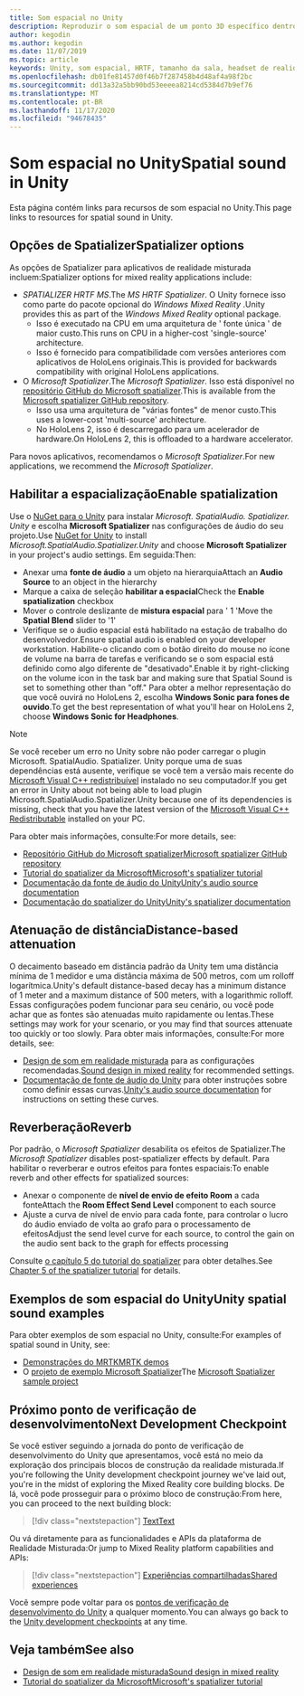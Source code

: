 ```yaml
---
title: Som espacial no Unity
description: Reproduzir o som espacial de um ponto 3D específico dentro de sua cena do Unity.
author: kegodin
ms.author: kegodin
ms.date: 11/07/2019
ms.topic: article
keywords: Unity, som espacial, HRTF, tamanho da sala, headset de realidade misturada, headset de realidade mista do Windows, headset de realidade virtual, MRTK, kit de ferramentas de realidade misturada, spatializer, reverberação
ms.openlocfilehash: db01fe81457d0f46b7f287458b4d48af4a98f2bc
ms.sourcegitcommit: dd13a32a5bb90bd53eeeea8214cd5384d7b9ef76
ms.translationtype: MT
ms.contentlocale: pt-BR
ms.lasthandoff: 11/17/2020
ms.locfileid: "94678435"
---
```

# <a name="spatial-sound-in-unity"></a><span data-ttu-id="10770-104">Som espacial no Unity</span><span class="sxs-lookup"><span data-stu-id="10770-104">Spatial sound in Unity</span></span>

<span data-ttu-id="10770-105">Esta página contém links para recursos de som espacial no Unity.</span><span class="sxs-lookup"><span data-stu-id="10770-105">This page links to resources for spatial sound in Unity.</span></span>

## <a name="spatializer-options"></a><span data-ttu-id="10770-106">Opções de Spatializer</span><span class="sxs-lookup"><span data-stu-id="10770-106">Spatializer options</span></span>
<span data-ttu-id="10770-107">As opções de Spatializer para aplicativos de realidade misturada incluem:</span><span class="sxs-lookup"><span data-stu-id="10770-107">Spatializer options for mixed reality applications include:</span></span>
* <span data-ttu-id="10770-108">*SPATIALIZER HRTF MS*.</span><span class="sxs-lookup"><span data-stu-id="10770-108">The *MS HRTF Spatializer*.</span></span> <span data-ttu-id="10770-109">O Unity fornece isso como parte do pacote opcional do *Windows Mixed Reality* .</span><span class="sxs-lookup"><span data-stu-id="10770-109">Unity provides this as part of the *Windows Mixed Reality* optional package.</span></span>
  * <span data-ttu-id="10770-110">Isso é executado na CPU em uma arquitetura de ' fonte única ' de maior custo.</span><span class="sxs-lookup"><span data-stu-id="10770-110">This runs on CPU in a higher-cost 'single-source' architecture.</span></span>
  * <span data-ttu-id="10770-111">Isso é fornecido para compatibilidade com versões anteriores com aplicativos de HoloLens originais.</span><span class="sxs-lookup"><span data-stu-id="10770-111">This is provided for backwards compatibility with original HoloLens applications.</span></span>
* <span data-ttu-id="10770-112">O *Microsoft Spatializer*.</span><span class="sxs-lookup"><span data-stu-id="10770-112">The *Microsoft Spatializer*.</span></span> <span data-ttu-id="10770-113">Isso está disponível no [repositório GitHub do Microsoft spatializer](https://github.com/microsoft/spatialaudio-unity).</span><span class="sxs-lookup"><span data-stu-id="10770-113">This is available from the [Microsoft spatializer GitHub repository](https://github.com/microsoft/spatialaudio-unity).</span></span>
  * <span data-ttu-id="10770-114">Isso usa uma arquitetura de "várias fontes" de menor custo.</span><span class="sxs-lookup"><span data-stu-id="10770-114">This uses a lower-cost 'multi-source' architecture.</span></span>
  * <span data-ttu-id="10770-115">No HoloLens 2, isso é descarregado para um acelerador de hardware.</span><span class="sxs-lookup"><span data-stu-id="10770-115">On HoloLens 2, this is offloaded to a hardware accelerator.</span></span>

<span data-ttu-id="10770-116">Para novos aplicativos, recomendamos o *Microsoft Spatializer*.</span><span class="sxs-lookup"><span data-stu-id="10770-116">For new applications, we recommend the *Microsoft Spatializer*.</span></span>

## <a name="enable-spatialization"></a><span data-ttu-id="10770-117">Habilitar a espacialização</span><span class="sxs-lookup"><span data-stu-id="10770-117">Enable spatialization</span></span>

<span data-ttu-id="10770-118">Use o [NuGet para o Unity](https://github.com/GlitchEnzo/NuGetForUnity/releases/latest) para instalar _Microsoft. SpatialAudio. Spatializer. Unity_ e escolha **Microsoft Spatializer** nas configurações de áudio do seu projeto.</span><span class="sxs-lookup"><span data-stu-id="10770-118">Use [NuGet for Unity](https://github.com/GlitchEnzo/NuGetForUnity/releases/latest) to install _Microsoft.SpatialAudio.Spatializer.Unity_ and choose **Microsoft Spatializer** in your project's audio settings.</span></span> <span data-ttu-id="10770-119">Em seguida:</span><span class="sxs-lookup"><span data-stu-id="10770-119">Then:</span></span>
* <span data-ttu-id="10770-120">Anexar uma **fonte de áudio** a um objeto na hierarquia</span><span class="sxs-lookup"><span data-stu-id="10770-120">Attach an **Audio Source** to an object in the hierarchy</span></span>
* <span data-ttu-id="10770-121">Marque a caixa de seleção **habilitar a espacial**</span><span class="sxs-lookup"><span data-stu-id="10770-121">Check the **Enable spatialization** checkbox</span></span>
* <span data-ttu-id="10770-122">Mover o controle deslizante de **mistura espacial** para ' 1 '</span><span class="sxs-lookup"><span data-stu-id="10770-122">Move the **Spatial Blend** slider to '1'</span></span>
* <span data-ttu-id="10770-123">Verifique se o áudio espacial está habilitado na estação de trabalho do desenvolvedor.</span><span class="sxs-lookup"><span data-stu-id="10770-123">Ensure spatial audio is enabled on your developer workstation.</span></span> <span data-ttu-id="10770-124">Habilite-o clicando com o botão direito do mouse no ícone de volume na barra de tarefas e verificando se o som espacial está definido como algo diferente de "desativado".</span><span class="sxs-lookup"><span data-stu-id="10770-124">Enable it by right-clicking on the volume icon in the task bar and making sure that Spatial Sound is set to something other than "off."</span></span> <span data-ttu-id="10770-125">Para obter a melhor representação do que você ouvirá no HoloLens 2, escolha **Windows Sonic para fones de ouvido**.</span><span class="sxs-lookup"><span data-stu-id="10770-125">To get the best representation of what you'll hear on HoloLens 2, choose **Windows Sonic for Headphones**.</span></span>

>[!NOTE]
><span data-ttu-id="10770-126">Se você receber um erro no Unity sobre não poder carregar o plugin Microsoft. SpatialAudio. Spatializer. Unity porque uma de suas dependências está ausente, verifique se você tem a versão mais recente do [Microsoft Visual C++ redistribuível](https://support.microsoft.com/en-us/help/2977003/the-latest-supported-visual-c-downloads) instalado no seu computador.</span><span class="sxs-lookup"><span data-stu-id="10770-126">If you get an error in Unity about not being able to load plugin Microsoft.SpatialAudio.Spatializer.Unity because one of its dependencies is missing, check that you have the latest version of the [Microsoft Visual C++ Redistributable](https://support.microsoft.com/en-us/help/2977003/the-latest-supported-visual-c-downloads) installed on your PC.</span></span>

<span data-ttu-id="10770-127">Para obter mais informações, consulte:</span><span class="sxs-lookup"><span data-stu-id="10770-127">For more details, see:</span></span>
* [<span data-ttu-id="10770-128">Repositório GitHub do Microsoft spatializer</span><span class="sxs-lookup"><span data-stu-id="10770-128">Microsoft spatializer GitHub repository</span></span>](https://github.com/microsoft/spatialaudio-unity)
* [<span data-ttu-id="10770-129">Tutorial do spatializer da Microsoft</span><span class="sxs-lookup"><span data-stu-id="10770-129">Microsoft's spatializer tutorial</span></span>](tutorials/unity-spatial-audio-ch1.md)
* [<span data-ttu-id="10770-130">Documentação da fonte de áudio do Unity</span><span class="sxs-lookup"><span data-stu-id="10770-130">Unity's audio source documentation</span></span>](https://docs.unity3d.com/2019.3/Documentation/Manual/class-AudioSource.html)
* [<span data-ttu-id="10770-131">Documentação do spatializer do Unity</span><span class="sxs-lookup"><span data-stu-id="10770-131">Unity's spatializer documentation</span></span>](https://docs.unity3d.com/Manual/VRAudioSpatializer.html)

## <a name="distance-based-attenuation"></a><span data-ttu-id="10770-132">Atenuação de distância</span><span class="sxs-lookup"><span data-stu-id="10770-132">Distance-based attenuation</span></span>
<span data-ttu-id="10770-133">O decaimento baseado em distância padrão da Unity tem uma distância mínima de 1 medidor e uma distância máxima de 500 metros, com um rolloff logarítmica.</span><span class="sxs-lookup"><span data-stu-id="10770-133">Unity's default distance-based decay has a minimum distance of 1 meter and a maximum distance of 500 meters, with a logarithmic rolloff.</span></span> <span data-ttu-id="10770-134">Essas configurações podem funcionar para seu cenário, ou você pode achar que as fontes são atenuadas muito rapidamente ou lentas.</span><span class="sxs-lookup"><span data-stu-id="10770-134">These settings may work for your scenario, or you may find that sources attenuate too quickly or too slowly.</span></span> <span data-ttu-id="10770-135">Para obter mais informações, consulte:</span><span class="sxs-lookup"><span data-stu-id="10770-135">For more details, see:</span></span>
* <span data-ttu-id="10770-136">[Design de som em realidade misturada](../../design/spatial-sound-design.md) para as configurações recomendadas.</span><span class="sxs-lookup"><span data-stu-id="10770-136">[Sound design in mixed reality](../../design/spatial-sound-design.md) for recommended settings.</span></span>
* <span data-ttu-id="10770-137">[Documentação de fonte de áudio do Unity](https://docs.unity3d.com/2019.3/Documentation/Manual/class-AudioSource.html) para obter instruções sobre como definir essas curvas.</span><span class="sxs-lookup"><span data-stu-id="10770-137">[Unity's audio source documentation](https://docs.unity3d.com/2019.3/Documentation/Manual/class-AudioSource.html) for instructions on setting these curves.</span></span>

## <a name="reverb"></a><span data-ttu-id="10770-138">Reverberação</span><span class="sxs-lookup"><span data-stu-id="10770-138">Reverb</span></span>
<span data-ttu-id="10770-139">Por padrão, o _Microsoft Spatializer_ desabilita os efeitos de Spatializer.</span><span class="sxs-lookup"><span data-stu-id="10770-139">The _Microsoft Spatializer_ disables post-spatializer effects by default.</span></span> <span data-ttu-id="10770-140">Para habilitar o reverberar e outros efeitos para fontes espaciais:</span><span class="sxs-lookup"><span data-stu-id="10770-140">To enable reverb and other effects for spatialized sources:</span></span>
* <span data-ttu-id="10770-141">Anexar o componente de **nível de envio de efeito Room** a cada fonte</span><span class="sxs-lookup"><span data-stu-id="10770-141">Attach the **Room Effect Send Level** component to each source</span></span>
* <span data-ttu-id="10770-142">Ajuste a curva de nível de envio para cada fonte, para controlar o lucro do áudio enviado de volta ao grafo para o processamento de efeitos</span><span class="sxs-lookup"><span data-stu-id="10770-142">Adjust the send level curve for each source, to control the gain on the audio sent back to the graph for effects processing</span></span>

<span data-ttu-id="10770-143">Consulte [o capítulo 5 do tutorial do spatializer](tutorials/unity-spatial-audio-ch5.md) para obter detalhes.</span><span class="sxs-lookup"><span data-stu-id="10770-143">See [Chapter 5 of the spatializer tutorial](tutorials/unity-spatial-audio-ch5.md) for details.</span></span>

## <a name="unity-spatial-sound-examples"></a><span data-ttu-id="10770-144">Exemplos de som espacial do Unity</span><span class="sxs-lookup"><span data-stu-id="10770-144">Unity spatial sound examples</span></span>
<span data-ttu-id="10770-145">Para obter exemplos de som espacial no Unity, consulte:</span><span class="sxs-lookup"><span data-stu-id="10770-145">For examples of spatial sound in Unity, see:</span></span>
* [<span data-ttu-id="10770-146">Demonstrações do MRTK</span><span class="sxs-lookup"><span data-stu-id="10770-146">MRTK demos</span></span>](https://github.com/microsoft/MixedRealityToolkit-Unity/tree/mrtk_release/Assets/MixedRealityToolkit.Examples/Demos/Audio)
* <span data-ttu-id="10770-147">O [projeto de exemplo Microsoft Spatializer](https://github.com/microsoft/spatialaudio-unity/tree/master/Samples/MicrosoftSpatializerSample)</span><span class="sxs-lookup"><span data-stu-id="10770-147">The [Microsoft Spatializer sample project](https://github.com/microsoft/spatialaudio-unity/tree/master/Samples/MicrosoftSpatializerSample)</span></span>

## <a name="next-development-checkpoint"></a><span data-ttu-id="10770-148">Próximo ponto de verificação de desenvolvimento</span><span class="sxs-lookup"><span data-stu-id="10770-148">Next Development Checkpoint</span></span>

<span data-ttu-id="10770-149">Se você estiver seguindo a jornada do ponto de verificação de desenvolvimento do Unity que apresentamos, você está no meio da exploração dos principais blocos de construção da realidade misturada.</span><span class="sxs-lookup"><span data-stu-id="10770-149">If you're following the Unity development checkpoint journey we've laid out, you're in the midst of exploring the Mixed Reality core building blocks.</span></span> <span data-ttu-id="10770-150">De lá, você pode prosseguir para o próximo bloco de construção:</span><span class="sxs-lookup"><span data-stu-id="10770-150">From here, you can proceed to the next building block:</span></span>

> [!div class="nextstepaction"]
> [<span data-ttu-id="10770-151">Text</span><span class="sxs-lookup"><span data-stu-id="10770-151">Text</span></span>](text-in-unity.md)

<span data-ttu-id="10770-152">Ou vá diretamente para as funcionalidades e APIs da plataforma de Realidade Misturada:</span><span class="sxs-lookup"><span data-stu-id="10770-152">Or jump to Mixed Reality platform capabilities and APIs:</span></span>

> [!div class="nextstepaction"]
> [<span data-ttu-id="10770-153">Experiências compartilhadas</span><span class="sxs-lookup"><span data-stu-id="10770-153">Shared experiences</span></span>](shared-experiences-in-unity.md)

<span data-ttu-id="10770-154">Você sempre pode voltar para os [pontos de verificação de desenvolvimento do Unity](unity-development-overview.md#2-core-building-blocks) a qualquer momento.</span><span class="sxs-lookup"><span data-stu-id="10770-154">You can always go back to the [Unity development checkpoints](unity-development-overview.md#2-core-building-blocks) at any time.</span></span>

## <a name="see-also"></a><span data-ttu-id="10770-155">Veja também</span><span class="sxs-lookup"><span data-stu-id="10770-155">See also</span></span>
* [<span data-ttu-id="10770-156">Design de som em realidade misturada</span><span class="sxs-lookup"><span data-stu-id="10770-156">Sound design in mixed reality</span></span>](../../design/spatial-sound-design.md)
* [<span data-ttu-id="10770-157">Tutorial do spatializer da Microsoft</span><span class="sxs-lookup"><span data-stu-id="10770-157">Microsoft's spatializer tutorial</span></span>](tutorials/unity-spatial-audio-ch1.md)
